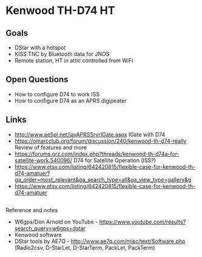 # Kenwood TH-D74 HT

## Goals
* DStar with a hotspot
* KISS TNC by Bluetooth data for JNOS
* Remote station, HT in attic controlled from WiFi

## Open Questions
* How to configure D74 to work ISS
* How to configure D74 as an APRS digipeater

## Links
* http://www.ae5pl.net/javAPRSSrvrIGate.aspx  IGate with D74
* https://omarcclub.org/forum/discussion/240/kenwood-th-d74-really Review of features and more
* https://forums.qrz.com/index.php?threads/kenwood-th-d74a-for-satellite-work.540096/ D74 for Satellite Operation (ISS?)
* https://www.etsy.com/listing/642420815/flexible-case-for-kenwood-th-d74-amatuer?ga_order=most_relevant&ga_search_type=all&ga_view_type=gallery&g
* https://www.etsy.com/listing/642420815/flexible-case-for-kenwood-th-d74-amatuer

##

 Reference and notes
* W6gps/Don Arnold on YouTube - https://www.youtube.com/results?search_query=w6gps+dstar
* Kenwood software
* DStar tools by AE7Q - http://www.ae7q.com/misc/text/Software.php  (Radio2csv, D-StarLet, D-StarTerm, PackLet, PackTerm)
